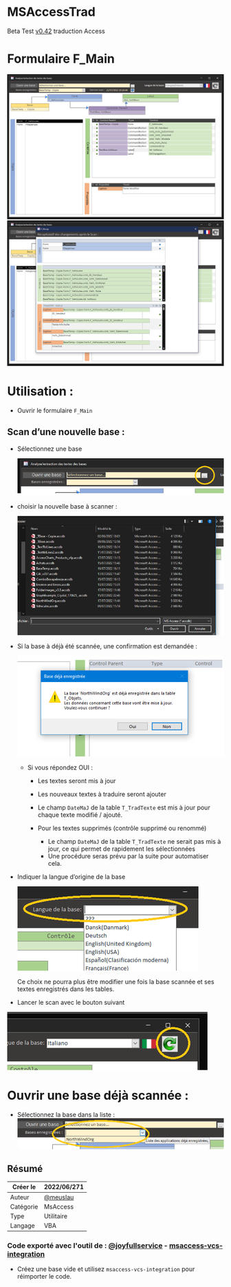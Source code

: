 # MSAccessTrad

Beta Test [v0.42](https://github.com/meuslaur/MSAccess-Trad/tree/beta) traduction Access

# Formulaire F_Main

![Formulaire de démarrage](Doc/F_Main01.png)
![Formulaire Récap](Doc/F_Main01-1.png)

# Utilisation :

- Ouvrir le formulaire `F_Main`

## Scan d’une nouvelle base :

- Sélectionnez une base

    ![Image01](Doc/Utilisation-01.png)

- choisir la nouvelle base à scanner :

    ![Image03](Doc/Utilisation-05.png)

- Si la base à déjà été scannée, une confirmation est demandée :

    ![Image02](Doc/Utilisation-02.png)

    - Si vous répondez OUI :

		- Les textes seront mis à jour
		- Les nouveaux textes à traduire seront ajouter
		- Le champ  `DateMaJ` de la table `T_TradTexte` est mis à jour pour chaque texte modifié / ajouté.
		- Pour les textes supprimés (contrôle supprimé ou renommé)

			- Le champ `DateMaJ` de la table `T_TradTexte` ne serait pas mis à jour, 
            ce qui permet de rapidement les sélectionnées
			- Une procédure seras prévu par la suite pour automatiser cela.

- Indiquer la langue d’origine de la base

    ![Image03](Doc/Utilisation-03.png)
    
	Ce choix ne pourra plus être modifier une fois la base scannée et ses textes enregistrés dans les tables.

- Lancer le scan avec le bouton suivant

![Image04](Doc/Utilisation-04.png)

# Ouvrir une base déjà scannée :
- Sélectionnez la base dans la liste :
![Image08](Doc/Utilisation-08.png)

## Résumé

|   Créer le|   2022/06/271|
| - | - |
|   Auteur| [@meuslau](https://github.com/meuslaur)|
|   Catégorie|   MsAccess|
|   Type|   Utilitaire|
|   Langage|   VBA|

### Code exporté avec l'outil de : [@joyfullservice](https://github.com/joyfullservice) - [msaccess-vcs-integration](https://github.com/joyfullservice/msaccess-vcs-integration)

- Créez une base vide et utilisez `msaccess-vcs-integration` pour réimporter le code.
